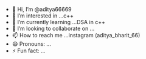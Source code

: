 - 👋 Hi, I’m @aditya66669
- 👀 I’m interested in ...c++  
- 🌱 I’m currently learning ...DSA in c++ 
- 💞️ I’m looking to collaborate on ...
- 📫 How to reach me ...instagram (aditya_bharit_66)
- 😄 Pronouns: ...
- ⚡ Fun fact: ...

<!---
aditya66669/aditya66669 is a ✨ special ✨ repository because its `README.md` (this file) appears on your GitHub profile.
You can click the Preview link to take a look at your changes.
--->
